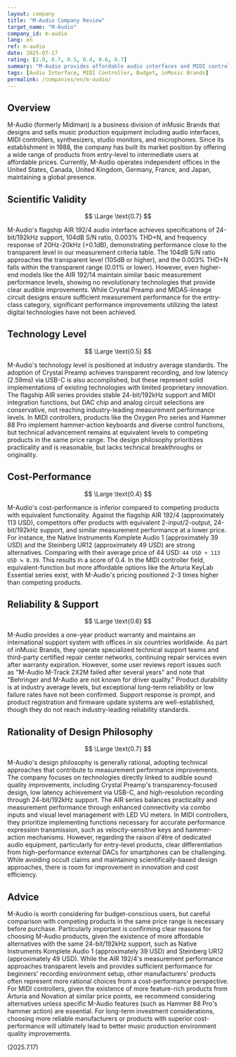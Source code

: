 ```yaml
---
layout: company
title: "M-Audio Company Review"
target_name: "M-Audio"
company_id: m-audio
lang: en
ref: m-audio
date: 2025-07-17
rating: [2.9, 0.7, 0.5, 0.4, 0.6, 0.7]
summary: "M-Audio provides affordable audio interfaces and MIDI controllers, but faces challenges in scientific validity and technology level, with poor cost-performance compared to competing products with equivalent functionality."
tags: [Audio Interface, MIDI Controller, Budget, inMusic Brands]
permalink: /companies/en/m-audio/
---
```


## Overview

M-Audio (formerly Midiman) is a business division of inMusic Brands that designs and sells music production equipment including audio interfaces, MIDI controllers, synthesizers, studio monitors, and microphones. Since its establishment in 1988, the company has built its market position by offering a wide range of products from entry-level to intermediate users at affordable prices. Currently, M-Audio operates independent offices in the United States, Canada, United Kingdom, Germany, France, and Japan, maintaining a global presence.

## Scientific Validity

$$ \Large \text{0.7} $$

M-Audio's flagship AIR 192/4 audio interface achieves specifications of 24-bit/192kHz support, 104dB S/N ratio, 0.003% THD+N, and frequency response of 20Hz-20kHz (+0.1dB), demonstrating performance close to the transparent level in our measurement criteria table. The 104dB S/N ratio approaches the transparent level (105dB or higher), and the 0.003% THD+N falls within the transparent range (0.01% or lower). However, even higher-end models like the AIR 192/14 maintain similar basic measurement performance levels, showing no revolutionary technologies that provide clear audible improvements. While Crystal Preamp and MIDAS-lineage circuit designs ensure sufficient measurement performance for the entry-class category, significant performance improvements utilizing the latest digital technologies have not been achieved.

## Technology Level

$$ \Large \text{0.5} $$

M-Audio's technology level is positioned at industry average standards. The adoption of Crystal Preamp achieves transparent recording, and low latency (2.59ms) via USB-C is also accomplished, but these represent solid implementations of existing technologies with limited proprietary innovation. The flagship AIR series provides stable 24-bit/192kHz support and MIDI integration functions, but DAC chip and analog circuit selections are conservative, not reaching industry-leading measurement performance levels. In MIDI controllers, products like the Oxygen Pro series and Hammer 88 Pro implement hammer-action keyboards and diverse control functions, but technical advancement remains at equivalent levels to competing products in the same price range. The design philosophy prioritizes practicality and is reasonable, but lacks technical breakthroughs or originality.

## Cost-Performance

$$ \Large \text{0.4} $$

M-Audio's cost-performance is inferior compared to competing products with equivalent functionality. Against the flagship AIR 192/4 (approximately 113 USD), competitors offer products with equivalent 2-input/2-output, 24-bit/192kHz support, and similar measurement performance at a lower price. For instance, the Native Instruments Komplete Audio 1 (approximately 39 USD) and the Steinberg UR12 (approximately 49 USD) are strong alternatives. Comparing with their average price of 44 USD: `44 USD ÷ 113 USD ≒ 0.39`. This results in a score of 0.4. In the MIDI controller field, equivalent-function but more affordable options like the Arturia KeyLab Essential series exist, with M-Audio's pricing positioned 2-3 times higher than competing products.

## Reliability & Support

$$ \Large \text{0.6} $$

M-Audio provides a one-year product warranty and maintains an international support system with offices in six countries worldwide. As part of inMusic Brands, they operate specialized technical support teams and third-party certified repair center networks, continuing repair services even after warranty expiration. However, some user reviews report issues such as "M-Audio M-Track 2X2M failed after several years" and note that "Behringer and M-Audio are not known for driver quality." Product durability is at industry average levels, but exceptional long-term reliability or low failure rates have not been confirmed. Support response is prompt, and product registration and firmware update systems are well-established, though they do not reach industry-leading reliability standards.

## Rationality of Design Philosophy

$$ \Large \text{0.7} $$

M-Audio's design philosophy is generally rational, adopting technical approaches that contribute to measurement performance improvements. The company focuses on technologies directly linked to audible sound quality improvements, including Crystal Preamp's transparency-focused design, low latency achievement via USB-C, and high-resolution recording through 24-bit/192kHz support. The AIR series balances practicality and measurement performance through enhanced connectivity via combo inputs and visual level management with LED VU meters. In MIDI controllers, they prioritize implementing functions necessary for accurate performance expression transmission, such as velocity-sensitive keys and hammer-action mechanisms. However, regarding the raison d'être of dedicated audio equipment, particularly for entry-level products, clear differentiation from high-performance external DACs for smartphones can be challenging. While avoiding occult claims and maintaining scientifically-based design approaches, there is room for improvement in innovation and cost efficiency.

## Advice

M-Audio is worth considering for budget-conscious users, but careful comparison with competing products in the same price range is necessary before purchase. Particularly important is confirming clear reasons for choosing M-Audio products, given the existence of more affordable alternatives with the same 24-bit/192kHz support, such as Native Instruments Komplete Audio 1 (approximately 39 USD) and Steinberg UR12 (approximately 49 USD). While the AIR 192/4's measurement performance approaches transparent levels and provides sufficient performance for beginners' recording environment setup, other manufacturers' products often represent more rational choices from a cost-performance perspective. For MIDI controllers, given the existence of more feature-rich products from Arturia and Novation at similar price points, we recommend considering alternatives unless specific M-Audio features (such as Hammer 88 Pro's hammer action) are essential. For long-term investment considerations, choosing more reliable manufacturers or products with superior cost-performance will ultimately lead to better music production environment quality improvements.

(2025.7.17)